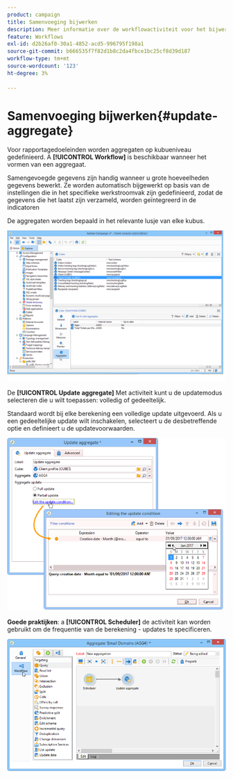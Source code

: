 ```yaml
---
product: campaign
title: Samenvoeging bijwerken
description: Meer informatie over de workflowactiviteit voor het bijwerken van aggregaten
feature: Workflows
exl-id: d2b26af0-30a1-4852-acd5-996795f198a1
source-git-commit: b666535f7f82d1b8c2da4fbce1bc25cf8d39d187
workflow-type: tm+mt
source-wordcount: '123'
ht-degree: 3%

---
```


# Samenvoeging bijwerken{#update-aggregate}



Voor rapportagedoeleinden worden aggregaten op kubueniveau gedefinieerd. A **[!UICONTROL Workflow]** is beschikbaar wanneer het vormen van een aggregaat.

Samengevoegde gegevens zijn handig wanneer u grote hoeveelheden gegevens bewerkt. Ze worden automatisch bijgewerkt op basis van de instellingen die in het specifieke werkstroomvak zijn gedefinieerd, zodat de gegevens die het laatst zijn verzameld, worden geïntegreerd in de indicatoren

De aggregaten worden bepaald in het relevante lusje van elke kubus.

![](assets/s_advuser_cube_agregate_01.png)


De **[!UICONTROL Update aggregate]** Met activiteit kunt u de updatemodus selecteren die u wilt toepassen: volledig of gedeeltelijk.

Standaard wordt bij elke berekening een volledige update uitgevoerd. Als u een gedeeltelijke update wilt inschakelen, selecteert u de desbetreffende optie en definieert u de updatevoorwaarden.

![](assets/s_advuser_cube_agregate_05.png)

**Goede praktijken**: a **[!UICONTROL Scheduler]** de activiteit kan worden gebruikt om de frequentie van de berekening - updates te specificeren.

![](assets/s_advuser_cube_agregate_04.png)

